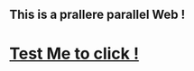 ## This is a prallere parallel Web !

# [Test Me to click !](https://dharmveer47.github.io/Parrell-Scrolling/)
